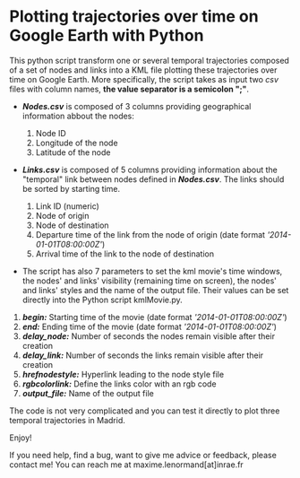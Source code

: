 Plotting trajectories over time on Google Earth with Python
===================================================================================

This python script transform one or several temporal trajectories composed of a set of nodes and links into a KML file plotting 
these trajectories over time on Google Earth. More specifically, the script takes as input two *csv* files with column names, **the value separator 
is a semicolon ";"**. 

* ***Nodes.csv*** is composed of 3 columns providing geographical information abbout the nodes:
  1. Node ID
  2. Longitude of the node
  3. Latitude of the node

* ***Links.csv*** is composed of 5 columns providing information about the "temporal" link between nodes defined in ***Nodes.csv***. The links should be sorted by starting time.
  1. Link ID (numeric)
  2. Node of origin
  3. Node of destination 
  4. Departure time of the link from the node of origin (date format *'2014-01-01T08:00:00Z'*)
  5. Arrival time of the link to the node of destination

*  The script has also 7 parameters to set the kml movie's time windows, the nodes' and links' visibility 
(remaining time on screen), the nodes' and links' styles and the name of the output file. Their values can be set 
directly into the Python script kmlMovie.py.
  1. ***begin:*** Starting time of the movie (date format *'2014-01-01T08:00:00Z'*)
  2. ***end:*** Ending time of the movie (date format *'2014-01-01T08:00:00Z'*)
  3. ***delay_node:*** Number of seconds the nodes remain visible after their creation
  4. ***delay_link:*** Number of seconds the links remain visible after their creation
  5. ***hrefnodestyle:*** Hyperlink leading to the node style file
  6. ***rgbcolorlink:*** Define the links color with an rgb code
  7. ***output_file:*** Name of the output file

The code is not very complicated and you can test it directly to plot three temporal trajectories in Madrid. 

Enjoy!

If you need help, find a bug, want to give me advice or feedback, please contact me!
You can reach me at maxime.lenormand[at]inrae.fr


  


